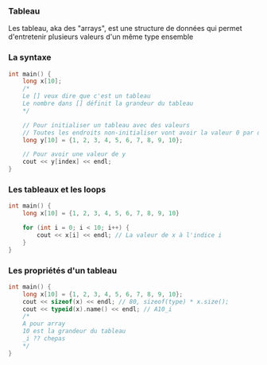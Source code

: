### Tableau
Les tableau, aka des "arrays", est une structure de données qui permet d'entretenir plusieurs valeurs d'un même type ensemble

### La syntaxe
```cpp
int main() {
    long x[10]; 
    /*
    Le [] veux dire que c'est un tableau
    Le nombre dans [] définit la grandeur du tableau
    */

    // Pour initialiser un tableau avec des valeurs
    // Toutes les endroits non-initialiser vont avoir la valeur 0 par défault
    long y[10] = {1, 2, 3, 4, 5, 6, 7, 8, 9, 10};

    // Pour avoir une valeur de y
    cout << y[index] << endl;
}
```

### Les tableaux et les loops
```cpp
int main() {
    long x[10] = {1, 2, 3, 4, 5, 6, 7, 8, 9, 10}

    for (int i = 0; i < 10; i++) {
        cout << x[i] << endl; // La valeur de x à l'indice i
    }
}
```

### Les propriétés d'un tableau
```cpp
int main() {
    long x[10] = {1, 2, 3, 4, 5, 6, 7, 8, 9, 10};
    cout << sizeof(x) << endl; // 80, sizeof(type) * x.size();
    cout << typeid(x).name() << endl; // A10_i
    /*
    A pour array
    10 est la grandeur du tableau
    _i ?? chepas
    */
}
```
